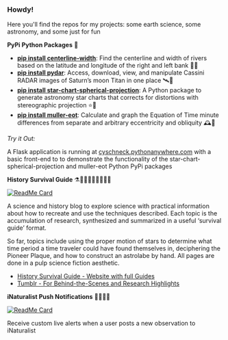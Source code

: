 ### Howdy!

Here you'll find the repos for my projects: some earth science, some astronomy, and some just for fun

**PyPi Python Packages** 🐍

- **[pip install centerline-width](https://pypi.org/project/centerline-width/)**: Find the centerline and width of rivers based on the latitude and longitude of the right and left bank 🌊🐍
- **[pip install pydar](https://pypi.org/project/pydar/)**: Access, download, view, and manipulate Cassini RADAR images of Saturn’s moon Titan in one place 🛰️🐍
- **[pip install star-chart-spherical-projection](https://pypi.org/project/star-chart-spherical-projection/)**: A Python package to generate astronomy star charts that corrects for distortions with stereographic projection ⭐🐍
- **[pip install muller-eot](https://pypi.org/project/muller-eot/)**: Calculate and graph the Equation of Time minute differences from separate and arbitrary eccentricity and obliquity 🕰️🐍

*Try it Out:*

A Flask application is running at [cyschneck.pythonanywhere.com](http://cyschneck.pythonanywhere.com/) with a basic front-end to to demonstrate the functionality of the star-chart-spherical-projection and muller-eot Python PyPi packages

**History Survival Guide** ⚗️👩🏽‍🚀🧮👨🏽‍🚀🔭

[![ReadMe Card](https://github-readme-stats.vercel.app/api/pin/?username=cyschneck&repo=History-Survival-Guide)](https://github.com/cyschneck/History-Survival-Guide)

A science and history blog to explore science with practical information about how to recreate and use the techniques described. Each topic is the accumulation of research, synthesized and summarized in a useful ‘survival guide’ format. 

So far, topics include using the proper motion of stars to determine what time period a time traveler could have found themselves in, deciphering the Pioneer Plaque, and how to construct an astrolabe by hand. All pages are done in a pulp science fiction aesthetic.

- [History Survival Guide - Website with full Guides](https://historysurvivalguide.com/)
- [Tumblr - For Behind-the-Scenes and Research Highlights](https://historysurvivalguide.tumblr.com)

**iNaturalist Push Notifications** 🐛🌿🐌🍄

[![ReadMe Card](https://github-readme-stats.vercel.app/api/pin/?username=unaschneck&repo=intaturalist-push-notifications)](https://github.com/unaschneck/intaturalist-push-notifications)

Receive custom live alerts when a user posts a new observation to iNaturalist

